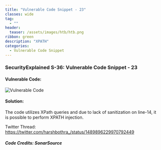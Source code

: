 ```yaml
---
title: "Vulnerable Code Snippet - 23"
classes: wide
tag: 
  - ""
header:
  teaser: /assets/images/htb/htb.png
ribbon: green
description: "XPATH"
categories:
  - Vulnerable Code Snippet
---
```

### SecurityExplained S-36: Vulnerable Code Snippet - 23

#### Vulnerable Code: 

![Vulnerable Code](https://raw.githubusercontent.com/harsh-bothra/SecurityExplained/main/media/code-23.jpg)


#### Solution: 
The code utilizes XPath queries and due to lack of sanitization on line-14, it is possible to perform XPATH injection. 

Twitter Thread: https://twitter.com/harshbothra_/status/1489896229970792449
##### Code Credits: SonarSource
